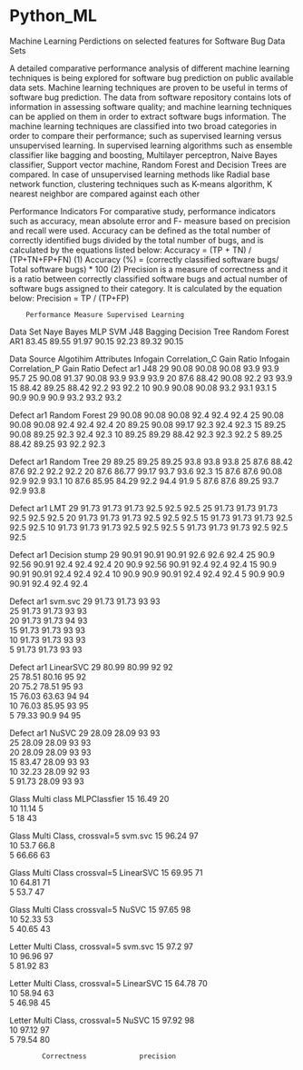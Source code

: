 # Python_ML
Machine Learning Perdictions on selected features for Software Bug Data Sets

A detailed comparative performance analysis of different machine learning techniques is being
explored for software bug prediction on public available data sets. Machine learning techniques 
are proven to be useful in terms of software bug prediction. The data from software repository 
contains lots of information in assessing software quality; and machine learning techniques can be applied on them in order to extract software bugs information. The machine learning techniques are classified into two broad categories in order to compare their performance; such as supervised learning versus unsupervised learning. In supervised learning algorithms such as ensemble classifier like bagging and boosting, Multilayer perceptron, Naive Bayes classifier, Support vector machine, Random Forest and Decision Trees are compared. In case of unsupervised learning methods like Radial base network function, clustering techniques such as K-means algorithm, K nearest neighbor are compared against each other

Performance Indicators 
For comparative study, performance indicators such as accuracy, mean absolute error and F-
measure based on precision and recall were used. Accuracy can be defined as the total number of 
correctly identified bugs divided by the total number of bugs, and is calculated by the equations 
listed below: Accuracy = (TP + TN) / (TP+TN+FP+FN) (1) 
Accuracy (%) = (correctly classified software bugs/ Total software bugs) * 100 (2) 
Precision is a measure of correctness and it is a ratio between correctly classified software bugs 
and actual number of software bugs assigned to their category. It is calculated by the equation 
below: 
Precision = TP / (TP+FP) 

		Performance Measure	Supervised Learning		
Data Set	Naye Bayes	MLP	SVM	J48	Bagging	Decision Tree	Random Forest
AR1	83.45	89.55	91.97	90.15	92.23	89.32	90.15	




Data Source	Algotihim	Attributes	Infogain	Correlation_C	Gain Ratio	Infogain	Correlation_P	Gain Ratio
Defect ar1	J48	29	90.08	90.08	90.08		93.9	93.9	95.7
		25	90.08	91.37	90.08		93.9	93.9	93.9
		20	87.6	88.42	90.08		92.2	93	93.9
		15	88.42	89.25	88.42		92.2	93	92.2
		10	90.9	90.08	90.08		93.2	93.1	93.1
		5	90.9	90.9	90.9		93.2	93.2	93.2
									
Defect ar1	Random Forest	29	90.08	90.08	90.08		92.4	92.4	92.4
		25	90.08	90.08	90.08		92.4	92.4	92.4
		20	89.25	90.08	99.17		92.3	92.4	92.3
		15	89.25	90.08	89.25		92.3	92.4	92.3
		10	89.25	89.29	88.42		92.3	92.3	92.2
		5	89.25	88.42	89.25		93	92.2	92.3
									
Defect ar1	Random Tree	29	89.25	89.25	89.25		93.8	93.8	93.8
		25	87.6	88.42	87.6		92.2	92.2	92.2
		20	87.6	86.77	99.17		93.7	93.6	92.3
		15	87.6	87.6	90.08		92.9	92.9	93.1
		10	87.6	85.95	84.29		92.2	94.4	91.9
		5	87.6	87.6	89.25		93.7	92.9	93.8
									
Defect ar1	LMT	29	91.73	91.73	91.73		92.5	92.5	92.5
		25	91.73	91.73	91.73		92.5	92.5	92.5
		20	91.73	91.73	91.73		92.5	92.5	92.5
		15	91.73	91.73	91.73		92.5	92.5	92.5
		10	91.73	91.73	91.73		92.5	92.5	92.5
		5	91.73	91.73	91.73		92.5	92.5	92.5
									
Defect ar1	Decision stump	29	90.91	90.91	90.91		92.6	92.6	92.4
		25	90.9	92.56	90.91		92.4	92.4	92.4
		20	90.9	92.56	90.91		92.4	92.4	92.4
		15	90.9	90.91	90.91		92.4	92.4	92.4
		10	90.9	90.9	90.91		92.4	92.4	92.4
		5	90.9	90.9	90.91		92.4	92.4	92.4
									
Defect ar1	svm.svc	29	91.73	91.73			93	93	
		25	91.73	91.73			93	93	
		20	91.73	91.73			94	93	
		15	91.73	91.73			93	93	
		10	91.73	91.73			93	93	
		5	91.73	91.73			93	93	
									
Defect ar1	LinearSVC	29	80.99	80.99			92	92	
		25	78.51	80.16			95	92	
		20	75.2	78.51			95	93	
		15	76.03	63.63			94	94	
		10	76.03	85.95			93	95	
		5	79.33	90.9			94	95	
									
Defect ar1	NuSVC	29	28.09	28.09			93	93	
		25	28.09	28.09			93	93	
		20	28.09	28.09			93	93	
		15	83.47	28.09			93	93	
		10	32.23	28.09			92	93	
		5	91.73	28.09			93	93	
									
Glass Multi class	MLPClassfier	15		16.49			20		
		10		11.14			5		
		5		18			43		
									
Glass Multi Class, crossval=5	svm.svc	15		96.24			97		
		10		53.7			66.8		
		5		66.66			63		
									
Glass Multi Class crossval=5	LinearSVC	15		69.95			71		
		10		64.81			71		
		5		53.7			47		
									
Glass Multi Class crossval=5	NuSVC	15		97.65			98		
		10		52.33			53		
		5		40.65			43		
									
									
Letter Multi Class, crossval=5	svm.svc	15		97.2			97		
		10		96.96			97		
		5		81.92			83		
									
Letter Multi Class, crossval=5	LinearSVC	15		64.78			70		
		10		58.94			63		
		5		46.98			45		
									
Letter Multi Class, crossval=5	NuSVC	15		97.92			98		
		10		97.12			97		
		5		79.54			80		
									
 			Correctness				precision	



